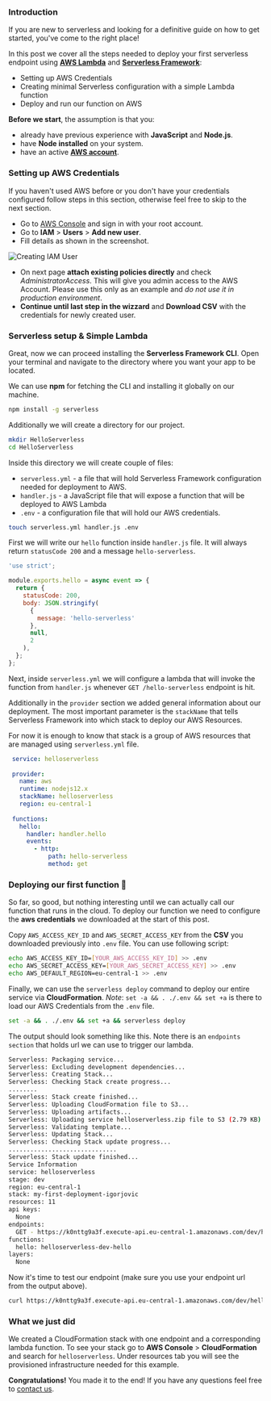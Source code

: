 ### Introduction

If you are new to serverless and looking for a definitive guide on how to get started, you've come to the right place!

In this post we cover all the steps needed to deploy your first serverless endpoint using [**AWS Lambda**](https://aws.amazon.com/lambda/) and  [**Serverless Framework**](https://www.serverless.com/framework/docs/getting-started/):

- Setting up AWS Credentials 
- Creating minimal Serverless configuration with a simple Lambda function
- Deploy and run our function on AWS 

**Before we start**, the assumption is that you:
 - already have previous experience with **JavaScript** and **Node.js**. 
 - have **Node installed** on your system.
 - have an active [**AWS account**](https://aws.amazon.com/resources/create-account/). 

### Setting up AWS Credentials

If you haven't used AWS before or you don't have your credentials configured follow steps in this section, otherwise feel free to skip to the next section.

- Go to [AWS Console](https://console.aws.amazon.com/) and sign in with your root account.
- Go to **IAM** > **Users** > **Add new user**.
- Fill details as shown in the screenshot.

![Creating IAM User](create-iam-user.png)

- On next page **attach existing policies directly** and check *AdministratorAccess*. This will give you admin access to the AWS Account. Please use this only as an example and *do not use it in production environment*.
- **Continue until last step in the wizzard** and **Download CSV** with the credentials for newly created user.

### Serverless setup & Simple Lambda

Great, now we can proceed installing the **Serverless Framework CLI**. Open your terminal and navigate to the directory where you want 
your app to be located.

We can use **npm** for fetching the CLI and installing it globally on our machine.

```bash
npm install -g serverless
```

Additionally we will create a directory for our project. 

```bash
mkdir HelloServerless
cd HelloServerless
```

Inside this directory we will create couple of files: 
- `serverless.yml` - a file that will hold Serverless Framework configuration needed for deployment to AWS.
- `handler.js` - a JavaScript file that will expose a function that will be deployed to AWS Lambda 
- `.env` - a configuration file that will hold our AWS credentials.

```bash
touch serverless.yml handler.js .env
```
First we will write our `hello` function inside `handler.js` file. It will always return `statusCode 200` and a message `hello-serverless`.

```javascript
'use strict';

module.exports.hello = async event => {
  return {
    statusCode: 200,
    body: JSON.stringify(
      {
        message: 'hello-serverless'
      },
      null,
      2
    ),
  };
};

```
Next, inside `serverless.yml` we will configure a lambda that will invoke the function from `handler.js` whenever `GET /hello-serverless` endpoint is hit.

Additionally in the `provider` section we added general information about our deployment. 
The most important parameter is the `stackName` that tells Serverless Framework into which stack to deploy our AWS Resources. 

For now it is enough to know that stack is a group of AWS resources that are managed using `serverless.yml` file.
 
```yaml
 service: helloserverless
 
 provider:
   name: aws
   runtime: nodejs12.x
   stackName: helloserverless
   region: eu-central-1
 
 functions:
   hello:
     handler: handler.hello
     events:
       - http:
           path: hello-serverless
           method: get
```

### Deploying our first function 🚀
 
So far, so good, but nothing interesting until we can actually call our function that runs in the cloud.
To deploy our function we need to configure the **aws credentials** we downloaded at the start of this post. 

Copy `AWS_ACCESS_KEY_ID` and `AWS_SECRET_ACCESS_KEY` from the **CSV** you downloaded previously into `.env` file. You can use following script:

```bash
echo AWS_ACCESS_KEY_ID=[YOUR_AWS_ACCESS_KEY_ID] >> .env 
echo AWS_SECRET_ACCESS_KEY=[YOUR_AWS_SECRET_ACCESS_KEY] >> .env 
echo AWS_DEFAULT_REGION=eu-central-1 >> .env
```

Finally, we can use the `serverless deploy` command to deploy our entire service via **CloudFormation**. 
*Note*: `set -a && . ./.env && set +a` is there to load our AWS Credentials from the `.env` file.

```bash
set -a && . ./.env && set +a && serverless deploy
```

The output should look something like this. Note there is an `endpoints section` that holds url we can use to trigger our lambda. 
```bash
Serverless: Packaging service...
Serverless: Excluding development dependencies...
Serverless: Creating Stack...
Serverless: Checking Stack create progress...
........
Serverless: Stack create finished...
Serverless: Uploading CloudFormation file to S3...
Serverless: Uploading artifacts...
Serverless: Uploading service helloserverless.zip file to S3 (2.79 KB)...
Serverless: Validating template...
Serverless: Updating Stack...
Serverless: Checking Stack update progress...
..............................
Serverless: Stack update finished...
Service Information
service: helloserverless
stage: dev
region: eu-central-1
stack: my-first-deployment-igorjovic
resources: 11
api keys:
  None
endpoints:
  GET - https://k0nttg9a3f.execute-api.eu-central-1.amazonaws.com/dev/hello-serverless
functions:
  hello: helloserverless-dev-hello
layers:
  None
```

Now it's time to test our endpoint (make sure you use your endpoint url from the output above).

```bash
curl https://k0nttg9a3f.execute-api.eu-central-1.amazonaws.com/dev/hello-serverless
```

### What we just did

We created a CloudFormation stack with one endpoint and a corresponding lambda function. To see your stack go to **AWS Console** > **CloudFormation** and search for `helloserverless`. 
Under resources tab you will see the provisioned infrastructure needed for this example.


**Congratulations!** You made it to the end! If you have any questions feel free to [contact us](http://contributo.rs/#under-the-hood). 

